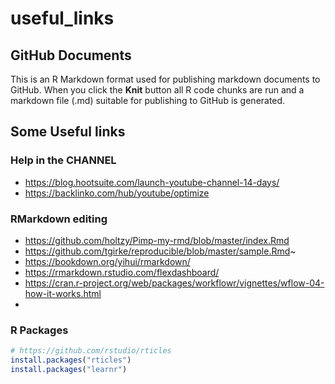 useful\_links
================

GitHub Documents
----------------

This is an R Markdown format used for publishing markdown documents to GitHub. When you click the **Knit** button all R code chunks are run and a markdown file (.md) suitable for publishing to GitHub is generated.

Some Useful links
-----------------

### Help in the CHANNEL

-   <https://blog.hootsuite.com/launch-youtube-channel-14-days/>
-   <https://backlinko.com/hub/youtube/optimize>

### RMarkdown editing

-   <https://github.com/holtzy/Pimp-my-rmd/blob/master/index.Rmd>
-   <https://github.com/tgirke/reproducible/blob/master/sample.Rmd>~
-   <https://bookdown.org/yihui/rmarkdown/>
-   <https://rmarkdown.rstudio.com/flexdashboard/>
-   <https://cran.r-project.org/web/packages/workflowr/vignettes/wflow-04-how-it-works.html>
-   

### R Packages

``` r
# https://github.com/rstudio/rticles
install.packages("rticles")
install.packages("learnr")
```
